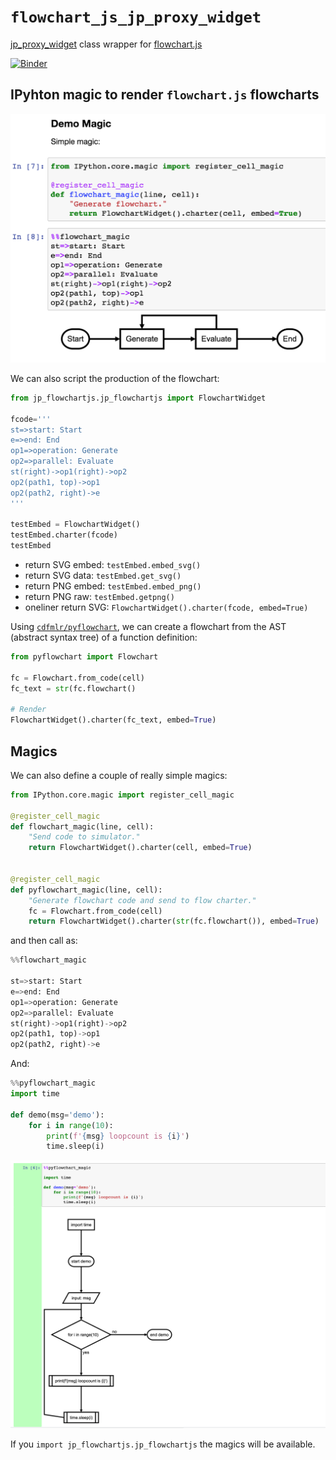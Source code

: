 # `flowchart_js_jp_proxy_widget`

[jp_proxy_widget](https://github.com/AaronWatters/jp_proxy_widget) class wrapper for [flowchart.js](https://flowchart.js.org/)

[![Binder](https://mybinder.org/badge_logo.svg)](https://mybinder.org/v2/gh/innovationOUtside/flowchart_js_jp_proxy_widget/master?filepath=demo.ipynb)

## IPyhton magic to render `flowchart.js` flowcharts

![](flowchart_js_magic.png)

We can also script the production of the flowchart:

```python
from jp_flowchartjs.jp_flowchartjs import FlowchartWidget

fcode='''
st=>start: Start
e=>end: End
op1=>operation: Generate
op2=>parallel: Evaluate
st(right)->op1(right)->op2
op2(path1, top)->op1
op2(path2, right)->e
'''

testEmbed = FlowchartWidget()
testEmbed.charter(fcode)
testEmbed
```

- return SVG embed: `testEmbed.embed_svg()`
- return SVG data: `testEmbed.get_svg()`
- return PNG embed: `testEmbed.embed_png()`
- return PNG raw: `testEmbed.getpng()`
- oneliner return SVG: `FlowchartWidget().charter(fcode, embed=True)`


Using [`cdfmlr/pyflowchart`](https://github.com/cdfmlr/pyflowchart/), we can create a flowchart from the AST (abstract syntax tree) of a function definition:

```python
from pyflowchart import Flowchart

fc = Flowchart.from_code(cell)
fc_text = str(fc.flowchart()

# Render
FlowchartWidget().charter(fc_text, embed=True)
```


## Magics


We can also define a couple of really simple magics:

```python
from IPython.core.magic import register_cell_magic

@register_cell_magic
def flowchart_magic(line, cell):
    "Send code to simulator."
    return FlowchartWidget().charter(cell, embed=True)
    
    
@register_cell_magic
def pyflowchart_magic(line, cell):
    "Generate flowchart code and send to flow charter."
    fc = Flowchart.from_code(cell)
    return FlowchartWidget().charter(str(fc.flowchart()), embed=True)
 ```

and then call as:

```python
%%flowchart_magic

st=>start: Start
e=>end: End
op1=>operation: Generate
op2=>parallel: Evaluate
st(right)->op1(right)->op2
op2(path1, top)->op1
op2(path2, right)->e
```


And:

```python
%%pyflowchart_magic 
import time

def demo(msg='demo'):
    for i in range(10):
        print(f'{msg} loopcount is {i}')
        time.sleep(i)
```


![](images/pyflowchart_magic.png)

If you `import jp_flowchartjs.jp_flowchartjs` the magics will be available.

